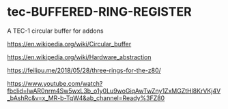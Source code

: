 # tec-BUFFERED-RING-REGISTER
A TEC-1 circular buffer for addons

https://en.wikipedia.org/wiki/Circular_buffer

https://en.wikipedia.org/wiki/Hardware_abstraction

https://feilipu.me/2018/05/28/three-rings-for-the-z80/

https://www.youtube.com/watch?fbclid=IwAR0nrm4Sw5wxL3b_o1y0Lu9woGiqAwTwZny1ZxMGZtHl8KrVKj4V_bAshRc&v=x_MR-b-TqW4&ab_channel=Ready%3FZ80
